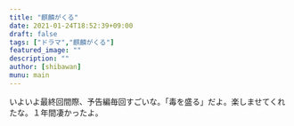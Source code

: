 ```yaml
---
title: "麒麟がくる"
date: 2021-01-24T18:52:39+09:00
draft: false
tags: ["ドラマ","麒麟がくる"]
featured_image: ""
description: ""
author: [shibawan]
munu: main
---
```

いよいよ最終回間際、予告編毎回すごいな。「毒を盛る」だよ。楽しませてくれたな。１年間凄かったよ。
